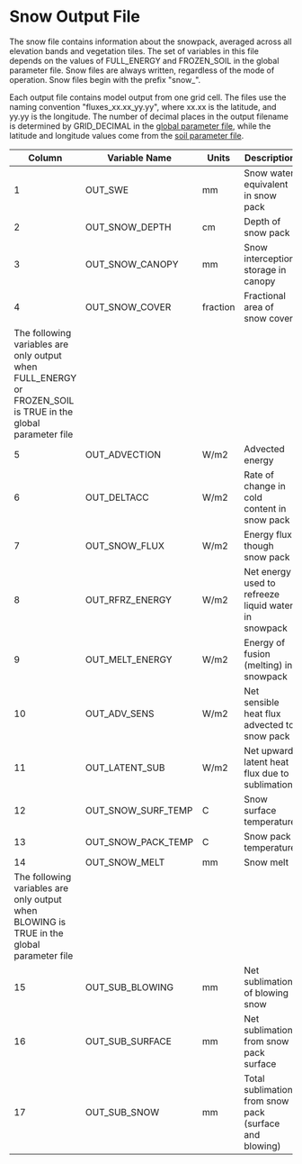 # Snow Output File

The snow file contains information about the snowpack, averaged across all elevation bands and vegetation tiles. The set of variables in this file depends on the values of FULL_ENERGY and FROZEN_SOIL in the global parameter file. Snow files are always written, regardless of the mode of operation. Snow files begin with the prefix "snow_".

Each output file contains model output from one grid cell. The files use the naming convention "fluxes_xx.xx_yy.yy", where xx.xx is the latitude, and yy.yy is the longitude. The number of decimal places in the output filename is determined by GRID_DECIMAL in the [global parameter file](GlobalParam.md), while the latitude and longitude values come from the [soil parameter file](SoilParam.md).

| Column                                                                                                         | Variable Name      | Units    | Description                                              |
|----------------------------------------------------------------------------------------------------------------|--------------------|----------|----------------------------------------------------------|
| 1                                                                                                              | OUT_SWE            | mm       | Snow water   equivalent in snow pack                     |
| 2                                                                                                              | OUT_SNOW_DEPTH     | cm       | Depth of   snow pack                                     |
| 3                                                                                                              | OUT_SNOW_CANOPY    | mm       | Snow   interception storage in canopy                    |
| 4                                                                                                              | OUT_SNOW_COVER     | fraction | Fractional   area of snow cover                          |
| The following variables are only output when   FULL_ENERGY or FROZEN_SOIL is TRUE in the global parameter file |                    |          |                                                          |
| 5                                                                                                              | OUT_ADVECTION      | W/m2     | Advected   energy                                        |
| 6                                                                                                              | OUT_DELTACC        | W/m2     | Rate of   change in cold content in snow pack            |
| 7                                                                                                              | OUT_SNOW_FLUX      | W/m2     | Energy   flux though snow pack                           |
| 8                                                                                                              | OUT_RFRZ_ENERGY    | W/m2     | Net energy   used to refreeze liquid water in snowpack   |
| 9                                                                                                              | OUT_MELT_ENERGY    | W/m2     | Energy of   fusion (melting) in snowpack                 |
| 10                                                                                                             | OUT_ADV_SENS       | W/m2     | Net   sensible heat flux advected to snow pack           |
| 11                                                                                                             | OUT_LATENT_SUB     | W/m2     | Net upward   latent heat flux due to sublimation         |
| 12                                                                                                             | OUT_SNOW_SURF_TEMP | C        | Snow   surface temperature                               |
| 13                                                                                                             | OUT_SNOW_PACK_TEMP | C        | Snow pack   temperature                                  |
| 14                                                                                                             | OUT_SNOW_MELT      | mm       | Snow melt                                                |
| The following variables are only output when BLOWING   is TRUE in the global parameter file                    |                    |          |                                                          |
| 15                                                                                                             | OUT_SUB_BLOWING    | mm       | Net   sublimation of blowing snow                        |
| 16                                                                                                             | OUT_SUB_SURFACE    | mm       | Net   sublimation from snow pack surface                 |
| 17                                                                                                             | OUT_SUB_SNOW       | mm       | Total   sublimation from snow pack (surface and blowing) |